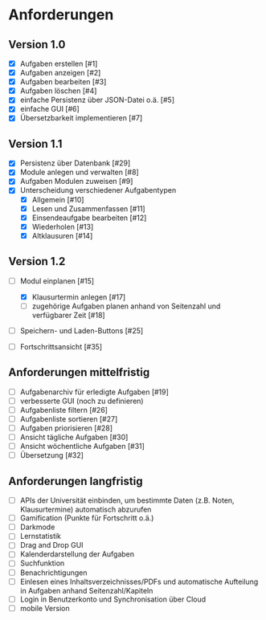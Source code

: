 # Anforderungen

## Version 1.0
- [x] Aufgaben erstellen [#1]
- [x] Aufgaben anzeigen [#2]
- [x] Aufgaben bearbeiten [#3]
- [x] Aufgaben löschen [#4]
- [x] einfache Persistenz über JSON-Datei o.ä. [#5]
- [x] einfache GUI [#6]
- [x] Übersetzbarkeit implementieren [#7]

## Version 1.1
- [x] Persistenz über Datenbank [#29]
- [x] Module anlegen und verwalten [#8]
- [x] Aufgaben Modulen zuweisen [#9]
- [x] Unterscheidung verschiedener Aufgabentypen
  - [x] Allgemein [#10]
  - [x] Lesen und Zusammenfassen [#11]
  - [x] Einsendeaufgabe bearbeiten [#12]
  - [x] Wiederholen [#13]
  - [x] Altklausuren [#14]
     
## Version 1.2
- [ ] Modul einplanen [#15]
  - [x] Klausurtermin anlegen [#17]
  - [ ] zugehörige Aufgaben planen anhand von Seitenzahl und verfügbarer Zeit [#18]
- [ ] Speichern- und Laden-Buttons [#25]
- [ ] Fortschrittsansicht [#35]



## Anforderungen mittelfristig
- [ ] Aufgabenarchiv für erledigte Aufgaben [#19]
- [ ] verbesserte GUI (noch zu definieren)
- [ ] Aufgabenliste filtern [#26]
- [ ] Aufgabenliste sortieren [#27]
- [ ] Aufgaben priorisieren [#28]
- [ ] Ansicht tägliche Aufgaben [#30]
- [ ] Ansicht wöchentliche Aufgaben [#31]
- [ ] Übersetzung [#32]

## Anforderungen langfristig
- [ ] APIs der Universität einbinden, um bestimmte Daten (z.B. Noten, Klausurtermine) automatisch abzurufen
- [ ] Gamification (Punkte für Fortschritt o.ä.)
- [ ] Darkmode
- [ ] Lernstatistik
- [ ] Drag and Drop GUI
- [ ] Kalenderdarstellung der Aufgaben
- [ ] Suchfunktion
- [ ] Benachrichtigungen
- [ ] Einlesen eines Inhaltsverzeichnisses/PDFs und automatische Aufteilung in Aufgaben anhand Seitenzahl/Kapiteln
- [ ] Login in Benutzerkonto und Synchronisation über Cloud
- [ ] mobile Version
